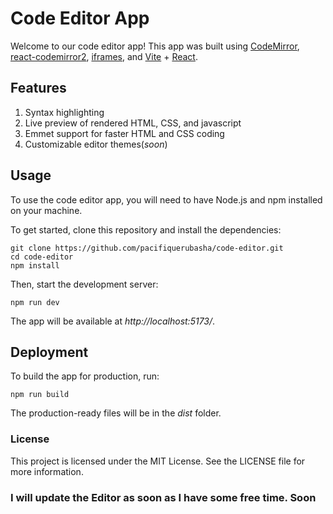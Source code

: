 # Code Editor App

Welcome to our code editor app! This app was built using [CodeMirror](https://codemirror.net/), [react-codemirror2](https://www.npmjs.com/package/react-codemirror2), [iframes](https://developer.mozilla.org/en-US/docs/Web/HTML/Element/iframe), and [Vite](https://vitejs.dev/) + [React](https://reactjs.org/).

## Features

1. Syntax highlighting 
2. Live preview of rendered HTML, CSS, and javascript
3. Emmet support for faster HTML and CSS coding
4. Customizable editor themes(_soon_)

## Usage

To use the code editor app, you will need to have Node.js and npm installed on your machine.

To get started, clone this repository and install the dependencies:


```console
git clone https://github.com/pacifiquerubasha/code-editor.git
cd code-editor
npm install

```

Then, start the development server:

```console
npm run dev
```

The app will be available at _http://localhost:5173/_.

## Deployment

To build the app for production, run:

```console
npm run build
```

The production-ready files will be in the _dist_ folder.


### License

This project is licensed under the MIT License. See the LICENSE file for more information.

### I will update the Editor as soon as I have some free time. Soon